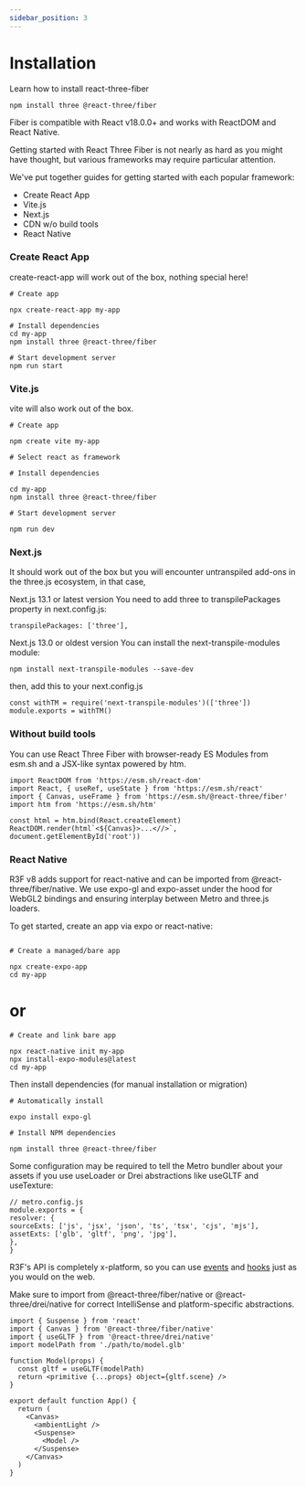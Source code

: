 ```yaml
---
sidebar_position: 3
---
```


# Installation

Learn how to install react-three-fiber

```
npm install three @react-three/fiber
```

Fiber is compatible with React v18.0.0+ and works with ReactDOM and React Native.

Getting started with React Three Fiber is not nearly as hard as you might have thought, but various frameworks may require particular attention.

We've put together guides for getting started with each popular framework:

- Create React App
- Vite.js
- Next.js
- CDN w/o build tools
- React Native

### Create React App

create-react-app will work out of the box, nothing special here!

```
# Create app

npx create-react-app my-app
```

```
# Install dependencies
cd my-app
npm install three @react-three/fiber
```

```
# Start development server
npm run start
```

### Vite.js

vite will also work out of the box.

```
# Create app

npm create vite my-app
```

```
# Select react as framework

# Install dependencies

cd my-app
npm install three @react-three/fiber
```

```
# Start development server

npm run dev
```

### Next.js

It should work out of the box but you will encounter untranspiled add-ons in the three.js ecosystem, in that case,

Next.js 13.1 or latest version
You need to add three to transpilePackages property in next.config.js:

```
transpilePackages: ['three'],
```

Next.js 13.0 or oldest version
You can install the next-transpile-modules module:

```
npm install next-transpile-modules --save-dev
```

then, add this to your next.config.js

```
const withTM = require('next-transpile-modules')(['three'])
module.exports = withTM()
```

### Without build tools

You can use React Three Fiber with browser-ready ES Modules from esm.sh and a JSX-like syntax powered by htm.

```
import ReactDOM from 'https://esm.sh/react-dom'
import React, { useRef, useState } from 'https://esm.sh/react'
import { Canvas, useFrame } from 'https://esm.sh/@react-three/fiber'
import htm from 'https://esm.sh/htm'

const html = htm.bind(React.createElement)
ReactDOM.render(html`<${Canvas}>...<//>`, document.getElementById('root'))
```

### React Native

R3F v8 adds support for react-native and can be imported from @react-three/fiber/native. We use expo-gl and expo-asset under the hood for WebGL2 bindings and ensuring interplay between Metro and three.js loaders.

To get started, create an app via expo or react-native:

```

# Create a managed/bare app

npx create-expo-app
cd my-app
```

# or

```
# Create and link bare app

npx react-native init my-app
npx install-expo-modules@latest
cd my-app
```

Then install dependencies (for manual installation or migration)

```
# Automatically install

expo install expo-gl

# Install NPM dependencies

npm install three @react-three/fiber
```

Some configuration may be required to tell the Metro bundler about your assets if you use useLoader or Drei abstractions like useGLTF and useTexture:

```
// metro.config.js
module.exports = {
resolver: {
sourceExts: ['js', 'jsx', 'json', 'ts', 'tsx', 'cjs', 'mjs'],
assetExts: ['glb', 'gltf', 'png', 'jpg'],
},
}
```

R3F's API is completely x-platform, so you can use [events](https://docs.pmnd.rs/react-three-fiber/api/events) and [hooks](https://docs.pmnd.rs/react-three-fiber/api/hooks) just as you would on the web.

Make sure to import from @react-three/fiber/native or @react-three/drei/native for correct IntelliSense and platform-specific abstractions.

```
import { Suspense } from 'react'
import { Canvas } from '@react-three/fiber/native'
import { useGLTF } from '@react-three/drei/native'
import modelPath from './path/to/model.glb'

function Model(props) {
  const gltf = useGLTF(modelPath)
  return <primitive {...props} object={gltf.scene} />
}

export default function App() {
  return (
    <Canvas>
      <ambientLight />
      <Suspense>
        <Model />
      </Suspense>
    </Canvas>
  )
}
```

